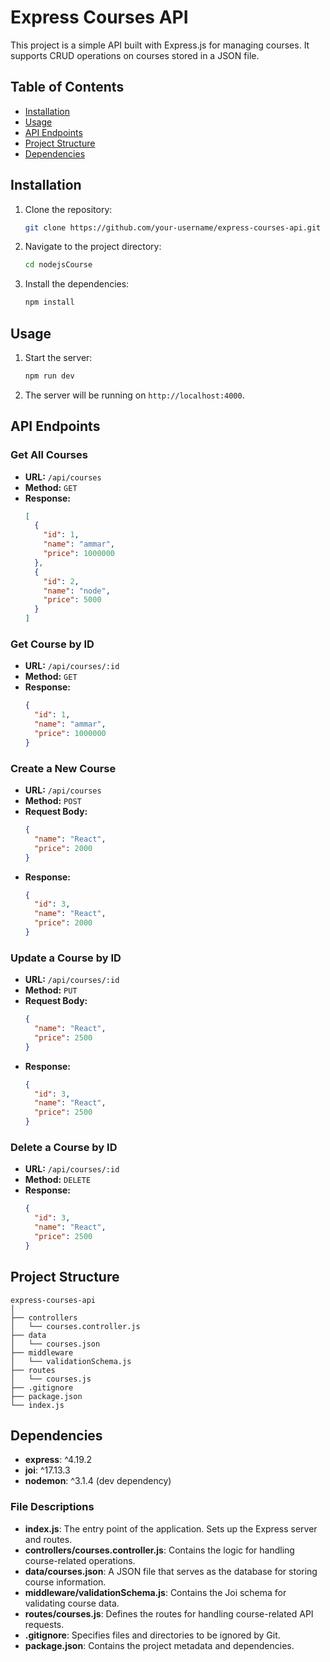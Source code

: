 # Express Courses API

This project is a simple API built with Express.js for managing courses. It supports CRUD operations on courses stored in a JSON file.

## Table of Contents

- [Installation](#installation)
- [Usage](#usage)
- [API Endpoints](#api-endpoints)
- [Project Structure](#project-structure)
- [Dependencies](#dependencies)

## Installation

1. Clone the repository:
    ```sh
    git clone https://github.com/your-username/express-courses-api.git
    ```

2. Navigate to the project directory:
    ```sh
    cd nodejsCourse
    ```

3. Install the dependencies:
    ```sh
    npm install
    ```

## Usage

1. Start the server:
    ```sh
    npm run dev
    ```

2. The server will be running on `http://localhost:4000`.

## API Endpoints

### Get All Courses

- **URL:** `/api/courses`
- **Method:** `GET`
- **Response:**
    ```json
    [
      {
        "id": 1,
        "name": "ammar",
        "price": 1000000
      },
      {
        "id": 2,
        "name": "node",
        "price": 5000
      }
    ]
    ```

### Get Course by ID

- **URL:** `/api/courses/:id`
- **Method:** `GET`
- **Response:**
    ```json
    {
      "id": 1,
      "name": "ammar",
      "price": 1000000
    }
    ```

### Create a New Course

- **URL:** `/api/courses`
- **Method:** `POST`
- **Request Body:**
    ```json
    {
      "name": "React",
      "price": 2000
    }
    ```
- **Response:**
    ```json
    {
      "id": 3,
      "name": "React",
      "price": 2000
    }
    ```

### Update a Course by ID

- **URL:** `/api/courses/:id`
- **Method:** `PUT`
- **Request Body:**
    ```json
    {
      "name": "React",
      "price": 2500
    }
    ```
- **Response:**
    ```json
    {
      "id": 3,
      "name": "React",
      "price": 2500
    }
    ```

### Delete a Course by ID

- **URL:** `/api/courses/:id`
- **Method:** `DELETE`
- **Response:**
    ```json
    {
      "id": 3,
      "name": "React",
      "price": 2500
    }
    ```

## Project Structure

```
express-courses-api
│
├── controllers
│   └── courses.controller.js
├── data
│   └── courses.json
├── middleware
│   └── validationSchema.js
├── routes
│   └── courses.js
├── .gitignore
├── package.json
└── index.js
```

## Dependencies

- **express**: ^4.19.2
- **joi**: ^17.13.3
- **nodemon**: ^3.1.4 (dev dependency)

### File Descriptions

- **index.js**: The entry point of the application. Sets up the Express server and routes.
- **controllers/courses.controller.js**: Contains the logic for handling course-related operations.
- **data/courses.json**: A JSON file that serves as the database for storing course information.
- **middleware/validationSchema.js**: Contains the Joi schema for validating course data.
- **routes/courses.js**: Defines the routes for handling course-related API requests.
- **.gitignore**: Specifies files and directories to be ignored by Git.
- **package.json**: Contains the project metadata and dependencies.
